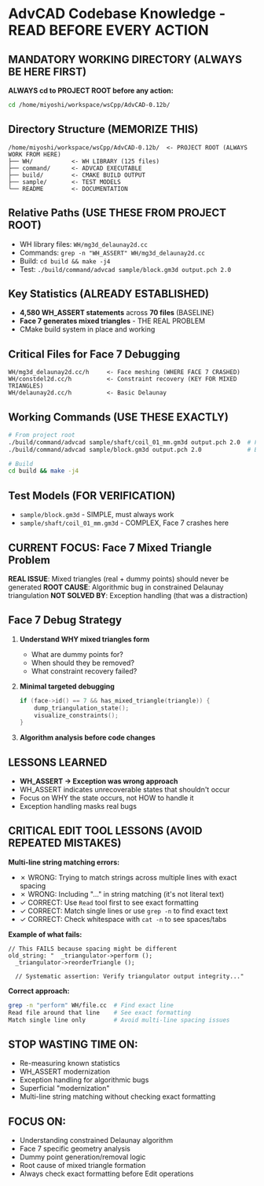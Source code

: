 # AdvCAD Codebase Knowledge - READ BEFORE EVERY ACTION

## MANDATORY WORKING DIRECTORY (ALWAYS BE HERE FIRST)
**ALWAYS cd to PROJECT ROOT before any action:**
```bash
cd /home/miyoshi/workspace/wsCpp/AdvCAD-0.12b/
```

## Directory Structure (MEMORIZE THIS)
```
/home/miyoshi/workspace/wsCpp/AdvCAD-0.12b/  <- PROJECT ROOT (ALWAYS WORK FROM HERE)
├── WH/           <- WH LIBRARY (125 files)
├── command/      <- ADVCAD EXECUTABLE 
├── build/        <- CMAKE BUILD OUTPUT
├── sample/       <- TEST MODELS
└── README        <- DOCUMENTATION
```

## Relative Paths (USE THESE FROM PROJECT ROOT)
- WH library files: `WH/mg3d_delaunay2d.cc`
- Commands: `grep -n "WH_ASSERT" WH/mg3d_delaunay2d.cc`
- Build: `cd build && make -j4`
- Test: `./build/command/advcad sample/block.gm3d output.pch 2.0`

## Key Statistics (ALREADY ESTABLISHED)
- **4,580 WH_ASSERT statements** across **70 files** (BASELINE)
- **Face 7 generates mixed triangles** - THE REAL PROBLEM
- CMake build system in place and working

## Critical Files for Face 7 Debugging
```
WH/mg3d_delaunay2d.cc/h     <- Face meshing (WHERE FACE 7 CRASHED)
WH/constdel2d.cc/h          <- Constraint recovery (KEY FOR MIXED TRIANGLES)
WH/delaunay2d.cc/h          <- Basic Delaunay
```

## Working Commands (USE THESE EXACTLY)
```bash
# From project root
./build/command/advcad sample/shaft/coil_01_mm.gm3d output.pch 2.0  # Face 7 test
./build/command/advcad sample/block.gm3d output.pch 2.0             # Basic test

# Build
cd build && make -j4
```

## Test Models (FOR VERIFICATION)
- `sample/block.gm3d` - SIMPLE, must always work
- `sample/shaft/coil_01_mm.gm3d` - COMPLEX, Face 7 crashes here

## CURRENT FOCUS: Face 7 Mixed Triangle Problem
**REAL ISSUE**: Mixed triangles (real + dummy points) should never be generated
**ROOT CAUSE**: Algorithmic bug in constrained Delaunay triangulation
**NOT SOLVED BY**: Exception handling (that was a distraction)

## Face 7 Debug Strategy
1. **Understand WHY mixed triangles form**
   - What are dummy points for?
   - When should they be removed?
   - What constraint recovery failed?

2. **Minimal targeted debugging**
   ```cpp
   if (face->id() == 7 && has_mixed_triangle(triangle)) {
       dump_triangulation_state();
       visualize_constraints();
   }
   ```

3. **Algorithm analysis before code changes**

## LESSONS LEARNED
- **WH_ASSERT → Exception was wrong approach**
- WH_ASSERT indicates unrecoverable states that shouldn't occur
- Focus on WHY the state occurs, not HOW to handle it
- Exception handling masks real bugs

## CRITICAL EDIT TOOL LESSONS (AVOID REPEATED MISTAKES)
**Multi-line string matching errors:**
- ✗ WRONG: Trying to match strings across multiple lines with exact spacing
- ✗ WRONG: Including "..." in string matching (it's not literal text)
- ✓ CORRECT: Use `Read` tool first to see exact formatting
- ✓ CORRECT: Match single lines or use `grep -n` to find exact text
- ✓ CORRECT: Check whitespace with `cat -n` to see spaces/tabs

**Example of what fails:**
```
// This FAILS because spacing might be different
old_string: "  _triangulator->perform ();
  _triangulator->reorderTriangle ();
  
  // Systematic assertion: Verify triangulator output integrity..."
```

**Correct approach:**
```bash
grep -n "perform" WH/file.cc  # Find exact line
Read file around that line    # See exact formatting
Match single line only        # Avoid multi-line spacing issues
```

## STOP WASTING TIME ON:
- Re-measuring known statistics
- WH_ASSERT modernization 
- Exception handling for algorithmic bugs
- Superficial "modernization"
- Multi-line string matching without checking exact formatting

## FOCUS ON:
- Understanding constrained Delaunay algorithm
- Face 7 specific geometry analysis
- Dummy point generation/removal logic
- Root cause of mixed triangle formation
- Always check exact formatting before Edit operations